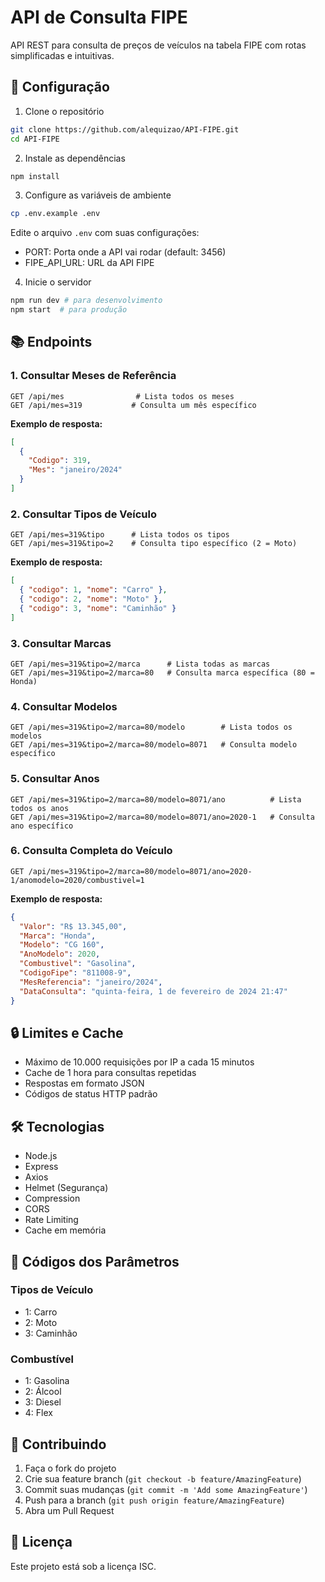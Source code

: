 # API de Consulta FIPE

API REST para consulta de preços de veículos na tabela FIPE com rotas simplificadas e intuitivas.

## 🚀 Configuração

1. Clone o repositório
```bash
git clone https://github.com/alequizao/API-FIPE.git
cd API-FIPE
```

2. Instale as dependências
```bash
npm install
```

3. Configure as variáveis de ambiente
```bash
cp .env.example .env
```
Edite o arquivo `.env` com suas configurações:
- PORT: Porta onde a API vai rodar (default: 3456)
- FIPE_API_URL: URL da API FIPE

4. Inicie o servidor
```bash
npm run dev # para desenvolvimento
npm start  # para produção
```

## 📚 Endpoints

### 1. Consultar Meses de Referência

```http
GET /api/mes                # Lista todos os meses
GET /api/mes=319           # Consulta um mês específico
```

**Exemplo de resposta:**
```json
[
  {
    "Codigo": 319,
    "Mes": "janeiro/2024"
  }
]
```

### 2. Consultar Tipos de Veículo

```http
GET /api/mes=319&tipo      # Lista todos os tipos
GET /api/mes=319&tipo=2    # Consulta tipo específico (2 = Moto)
```

**Exemplo de resposta:**
```json
[
  { "codigo": 1, "nome": "Carro" },
  { "codigo": 2, "nome": "Moto" },
  { "codigo": 3, "nome": "Caminhão" }
]
```

### 3. Consultar Marcas

```http
GET /api/mes=319&tipo=2/marca      # Lista todas as marcas
GET /api/mes=319&tipo=2/marca=80   # Consulta marca específica (80 = Honda)
```

### 4. Consultar Modelos

```http
GET /api/mes=319&tipo=2/marca=80/modelo        # Lista todos os modelos
GET /api/mes=319&tipo=2/marca=80/modelo=8071   # Consulta modelo específico
```

### 5. Consultar Anos

```http
GET /api/mes=319&tipo=2/marca=80/modelo=8071/ano          # Lista todos os anos
GET /api/mes=319&tipo=2/marca=80/modelo=8071/ano=2020-1   # Consulta ano específico
```

### 6. Consulta Completa do Veículo

```http
GET /api/mes=319&tipo=2/marca=80/modelo=8071/ano=2020-1/anomodelo=2020/combustivel=1
```

**Exemplo de resposta:**
```json
{
  "Valor": "R$ 13.345,00",
  "Marca": "Honda",
  "Modelo": "CG 160",
  "AnoModelo": 2020,
  "Combustivel": "Gasolina",
  "CodigoFipe": "811008-9",
  "MesReferencia": "janeiro/2024",
  "DataConsulta": "quinta-feira, 1 de fevereiro de 2024 21:47"
}
```

## 🔒 Limites e Cache

- Máximo de 10.000 requisições por IP a cada 15 minutos
- Cache de 1 hora para consultas repetidas
- Respostas em formato JSON
- Códigos de status HTTP padrão

## 🛠 Tecnologias

- Node.js
- Express
- Axios
- Helmet (Segurança)
- Compression
- CORS
- Rate Limiting
- Cache em memória

## 📝 Códigos dos Parâmetros

### Tipos de Veículo
- 1: Carro
- 2: Moto
- 3: Caminhão

### Combustível
- 1: Gasolina
- 2: Álcool
- 3: Diesel
- 4: Flex

## 🤝 Contribuindo

1. Faça o fork do projeto
2. Crie sua feature branch (`git checkout -b feature/AmazingFeature`)
3. Commit suas mudanças (`git commit -m 'Add some AmazingFeature'`)
4. Push para a branch (`git push origin feature/AmazingFeature`)
5. Abra um Pull Request

## 📄 Licença

Este projeto está sob a licença ISC.
